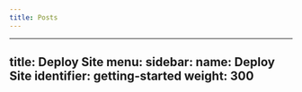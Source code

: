 ```yaml
---
title: Posts
---
```


---
title: Deploy Site
menu:
  sidebar:
    name: Deploy Site
    identifier: getting-started
    weight: 300
---